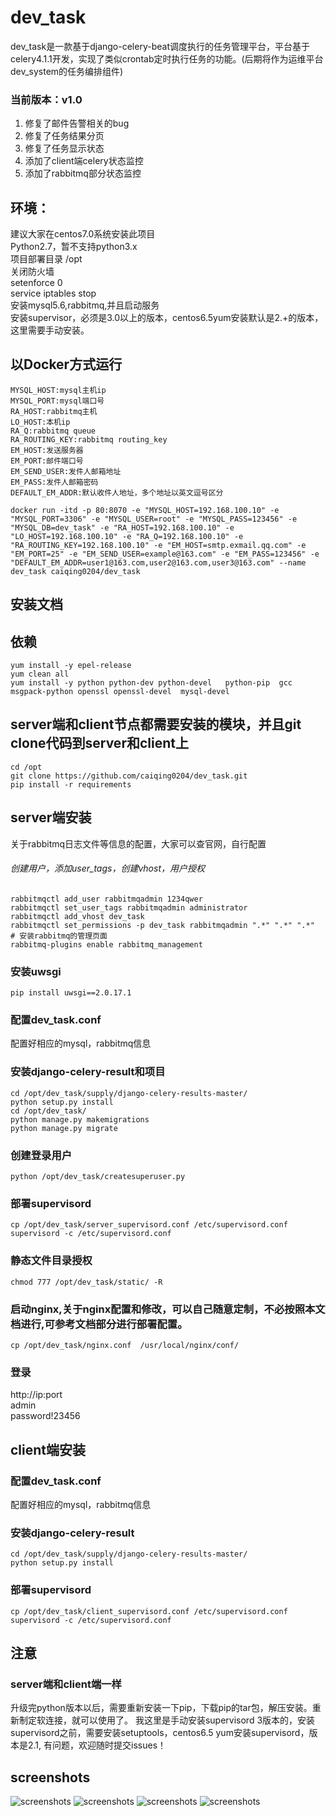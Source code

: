 # dev_task
dev_task是一款基于django-celery-beat调度执行的任务管理平台，平台基于celery4.1.1开发，实现了类似crontab定时执行任务的功能。(后期将作为运维平台dev_system的任务编排组件)<br>
### 当前版本：v1.0
1. 修复了邮件告警相关的bug
2. 修复了任务结果分页
3. 修复了任务显示状态
4. 添加了client端celery状态监控
5. 添加了rabbitmq部分状态监控
## 环境：
建议大家在centos7.0系统安装此项目<br>
Python2.7，暂不支持python3.x<br>
项目部署目录 /opt<br>
关闭防火墙<br>
setenforce 0<br>
service iptables stop<br>
安装mysql5.6,rabbitmq,并且启动服务<br>
安装supervisor，必须是3.0以上的版本，centos6.5yum安装默认是2.+的版本，这里需要手动安装。<br>

## 以Docker方式运行

```
MYSQL_HOST:mysql主机ip
MYSQL_PORT:mysql端口号
RA_HOST:rabbitmq主机
LO_HOST:本机ip
RA_Q:rabbitmq queue
RA_ROUTING_KEY:rabbitmq routing_key
EM_HOST:发送服务器
EM_PORT:邮件端口号
EM_SEND_USER:发件人邮箱地址
EM_PASS:发件人邮箱密码
DEFAULT_EM_ADDR:默认收件人地址，多个地址以英文逗号区分
```

```
docker run -itd -p 80:8070 -e "MYSQL_HOST=192.168.100.10" -e "MYSQL_PORT=3306" -e "MYSQL_USER=root" -e "MYSQL_PASS=123456" -e "MYSQL_DB=dev_task" -e "RA_HOST=192.168.100.10" -e "LO_HOST=192.168.100.10" -e "RA_Q=192.168.100.10" -e "RA_ROUTING_KEY=192.168.100.10" -e "EM_HOST=smtp.exmail.qq.com" -e "EM_PORT=25" -e "EM_SEND_USER=example@163.com" -e "EM_PASS=123456" -e "DEFAULT_EM_ADDR=user1@163.com,user2@163.com,user3@163.com" --name dev_task caiqing0204/dev_task
```

## 安装文档
## 依赖
```
yum install -y epel-release
yum clean all
yum install -y python python-dev python-devel   python-pip  gcc  msgpack-python openssl openssl-devel  mysql-devel
```
## server端和client节点都需要安装的模块，并且git clone代码到server和client上
```
cd /opt
git clone https://github.com/caiqing0204/dev_task.git
pip install -r requirements
```

## server端安装
关于rabbitmq日志文件等信息的配置，大家可以查官网，自行配置<br>
###### 创建用户，添加user_tags，创建vhost，用户授权
```
rabbitmqctl add_user rabbitmqadmin 1234qwer
rabbitmqctl set_user_tags rabbitmqadmin administrator
rabbitmqctl add_vhost dev_task
rabbitmqctl set_permissions -p dev_task rabbitmqadmin ".*" ".*" ".*"
# 安装rabbitmq的管理页面
rabbitmq-plugins enable rabbitmq_management
```

### 安装uwsgi
```
pip install uwsgi==2.0.17.1
```
### 配置dev_task.conf
配置好相应的mysql，rabbitmq信息

### 安装django-celery-result和项目
```
cd /opt/dev_task/supply/django-celery-results-master/
python setup.py install
cd /opt/dev_task/
python manage.py makemigrations
python manage.py migrate
```
### 创建登录用户
```
python /opt/dev_task/createsuperuser.py
```
### 部署supervisord
```
cp /opt/dev_task/server_supervisord.conf /etc/supervisord.conf
supervisord -c /etc/supervisord.conf
```
### 静态文件目录授权
```
chmod 777 /opt/dev_task/static/ -R
```
### 启动nginx,关于nginx配置和修改，可以自己随意定制，不必按照本文档进行,可参考文档部分进行部署配置。
```
cp /opt/dev_task/nginx.conf  /usr/local/nginx/conf/
```
### 登录
http://ip:port<br>
admin<br>
password!23456

## client端安装
### 配置dev_task.conf
配置好相应的mysql，rabbitmq信息

### 安装django-celery-result
```
cd /opt/dev_task/supply/django-celery-results-master/
python setup.py install
```
### 部署supervisord
```
cp /opt/dev_task/client_supervisord.conf /etc/supervisord.conf
supervisord -c /etc/supervisord.conf
```
## 注意
### server端和client端一样
升级完python版本以后，需要重新安装一下pip，下载pip的tar包，解压安装。重新制定软连接，就可以使用了。
我这里是手动安装supervisord 3版本的，安装supervisord之前，需要安装setuptools，centos6.5 yum安装supervisord，版本是2.1,
有问题，欢迎随时提交issues！

## screenshots
![screenshots](./screenshots/index.png   "screenshots")
![screenshots](./screenshots/job_list.png   "screenshots")
![screenshots](./screenshots/result_list1.png   "screenshots")
![screenshots](./screenshots/result_list2.png   "screenshots")

